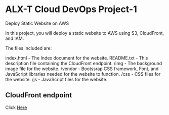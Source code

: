# ALX-T Cloud DevOps Project-1

Deploy Static Website on AWS

In this project, you will deploy a static website to AWS using S3, CloudFront, and IAM.

The files included are: 

index.html - The Index document for the website.
README.txt - This description file containing the CloudFront endpoint.
/img - The background image file for the website.
/vendor - Bootssrap CSS framework, Font, and JavaScript libraries needed for the website to function.
/css - CSS files for the website.
/js - JavaScript files for the website.

## CloudFront endpoint
Click [Here](https://d2c8hif2iio3r8.cloudfront.net)
